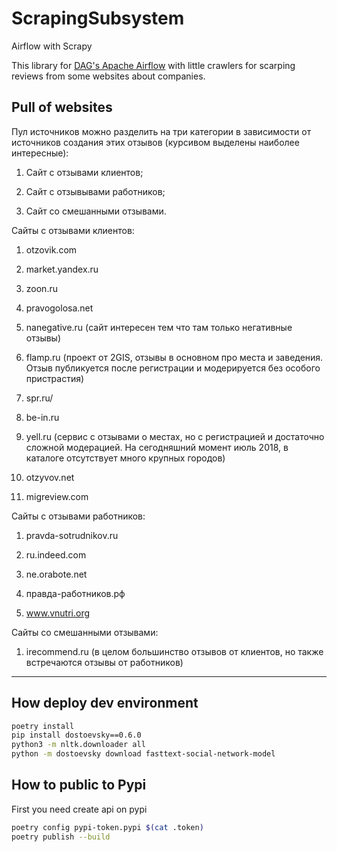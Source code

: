 # ScrapingSubsystem
Airflow with Scrapy

This library for [DAG's Apache Airflow](https://github.com/Analytical-system-of-company-image/asci-airflow) with little crawlers for scarping reviews from some websites about companies.

## Pull of websites

Пул источников можно разделить на три категории в зависимости от источников создания этих отзывов (курсивом выделены наиболее интересные):

1. Сайт с отзывами клиентов;

2. Сайт с отзывывами работников;

3. Сайт со смешанными отзывами.

Сайты с отзывами клиентов:

1. otzovik.com

2. market.yandex.ru

3. zoon.ru

4. pravogolosa.net

5. nanegative.ru (сайт интересен тем что там только негативные отзывы)

6. flamp.ru (проект от 2GIS, отзывы в основном про места и заведения. Отзыв публикуется после регистрации и модерируется без особого пристрастия)

7. spr.ru/

8. be-in.ru 

9. yell.ru (сервис с отзывами о местах, но с регистрацией и достаточно сложной модерацией. На сегодняшний момент июль 2018, в каталоге отсутствует много крупных городов)

10. otzyvov.net

11. migreview.com

Сайты с отзывами работников:

1. pravda-sotrudnikov.ru

2. ru.indeed.com

3. ne.orabote.net

4. правда-работников.рф

5. www.vnutri.org

Сайты со смешанными отзывами:

1. irecommend.ru (в целом большинство отзывов от клиентов, но также встречаются отзывы от работников)


***

## How deploy dev environment

```bash
poetry install
pip install dostoevsky==0.6.0
python3 -m nltk.downloader all
python -m dostoevsky download fasttext-social-network-model
```

## How to public to Pypi
First you need create api on pypi

```bash
poetry config pypi-token.pypi $(cat .token)
poetry publish --build
```